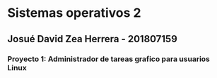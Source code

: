 # Sistemas operativos 2
## Josué David Zea Herrera - 201807159
### Proyecto 1: Administrador de tareas grafico para usuarios Linux